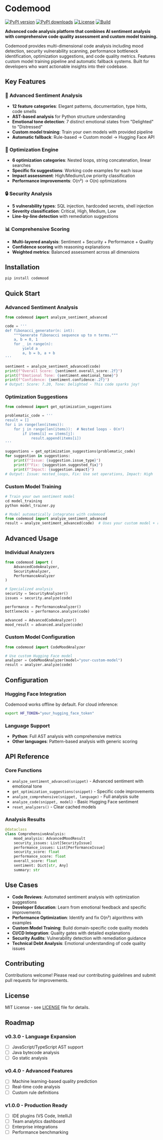 # Codemood

[![PyPI version](https://img.shields.io/pypi/v/codemood.svg?color=blue)](https://pypi.org/project/codemood/)
[![PyPI downloads](https://img.shields.io/pypi/dm/codemood.svg?color=green)](https://pypi.org/project/codemood/)
[![License](https://img.shields.io/github/license/OmkarPalika/codemood.svg?color=yellow)](https://github.com/OmkarPalika/codemood/blob/main/LICENSE)
[![Build](https://img.shields.io/github/actions/workflow/status/OmkarPalika/codemood/python-package.yml?branch=main)](https://github.com/OmkarPalika/codemood/actions)

**Advanced code analysis platform that combines AI sentiment analysis with comprehensive code quality assessment and custom model training.**

Codemood provides multi-dimensional code analysis including mood detection, security vulnerability scanning, performance bottleneck identification, optimization suggestions, and code quality metrics. Features custom model training pipeline and automatic fallback systems. Built for developers who want actionable insights into their codebase.

## Key Features

### 🧠 **Advanced Sentiment Analysis**
- **12 feature categories**: Elegant patterns, documentation, type hints, code smells
- **AST-based analysis** for Python structure understanding
- **Emotional tone detection**: 7 distinct emotional states from "Delighted" to "Distressed"
- **Custom model training**: Train your own models with provided pipeline
- **Automatic fallback**: Rule-based → Custom model → Hugging Face API

### 🔧 **Optimization Engine**
- **6 optimization categories**: Nested loops, string concatenation, linear searches
- **Specific fix suggestions**: Working code examples for each issue
- **Impact assessment**: High/Medium/Low priority classification
- **Performance improvements**: O(n²) → O(n) optimizations

### 🔒 **Security Analysis**
- **5 vulnerability types**: SQL injection, hardcoded secrets, shell injection
- **Severity classification**: Critical, High, Medium, Low
- **Line-by-line detection** with remediation suggestions

### 📊 **Comprehensive Scoring**
- **Multi-layered analysis**: Sentiment + Security + Performance + Quality
- **Confidence scoring** with reasoning explanations
- **Weighted metrics**: Balanced assessment across all dimensions

## Installation

```bash
pip install codemood
```

## Quick Start

### Advanced Sentiment Analysis
```python
from codemood import analyze_sentiment_advanced

code = '''
def fibonacci_generator(n: int):
    """Generate fibonacci sequence up to n terms."""
    a, b = 0, 1
    for _ in range(n):
        yield a
        a, b = b, a + b
'''

sentiment = analyze_sentiment_advanced(code)
print(f"Overall Score: {sentiment.overall_score:.2f}")
print(f"Emotional Tone: {sentiment.emotional_tone}")
print(f"Confidence: {sentiment.confidence:.2f}")
# Output: Score: 7.20, Tone: Delighted - This code sparks joy!
```

### Optimization Suggestions
```python
from codemood import get_optimization_suggestions

problematic_code = '''
result = []
for i in range(len(items)):
    for j in range(len(items)):  # Nested loops - O(n²)
        if items[i] == items[j]:
            result.append(items[i])
'''

suggestions = get_optimization_suggestions(problematic_code)
for suggestion in suggestions:
    print(f"Issue: {suggestion.issue_type}")
    print(f"Fix: {suggestion.suggested_fix}")
    print(f"Impact: {suggestion.impact}")
# Output: Issue: nested_loops, Fix: Use set operations, Impact: High
```

### Custom Model Training
```python
# Train your own sentiment model
cd model_training
python model_trainer.py

# Model automatically integrates with codemood
from codemood import analyze_sentiment_advanced
result = analyze_sentiment_advanced(code)  # Uses your custom model + rules
```

## Advanced Usage

### Individual Analyzers
```python
from codemood import (
    AdvancedCodeAnalyzer,
    SecurityAnalyzer,
    PerformanceAnalyzer
)

# Specialized analysis
security = SecurityAnalyzer()
issues = security.analyze(code)

performance = PerformanceAnalyzer()
bottlenecks = performance.analyze(code)

advanced = AdvancedCodeAnalyzer()
mood_result = advanced.analyze(code)
```

### Custom Model Configuration
```python
from codemood import CodeMoodAnalyzer

# Use custom Hugging Face model
analyzer = CodeMoodAnalyzer(model="your-custom-model")
result = analyzer.analyze(code)
```

## Configuration

### Hugging Face Integration
Codemood works offline by default. For cloud inference:

```bash
export HF_TOKEN="your_hugging_face_token"
```

### Language Support
- **Python**: Full AST analysis with comprehensive metrics
- **Other languages**: Pattern-based analysis with generic scoring

## API Reference

### Core Functions
- `analyze_sentiment_advanced(snippet)` - Advanced sentiment with emotional tone
- `get_optimization_suggestions(snippet)` - Specific code improvements
- `analyze_comprehensive(snippet, language)` - Full analysis suite
- `analyze_code(snippet, model)` - Basic Hugging Face sentiment
- `reset_analyzers()` - Clear cached models

### Analysis Results
```python
@dataclass
class ComprehensiveAnalysis:
    mood_analysis: AdvancedMoodResult
    security_issues: List[SecurityIssue]
    performance_issues: List[PerformanceIssue]
    security_score: float
    performance_score: float
    overall_score: float
    sentiment: Dict[str, Any]
    summary: str
```

## Use Cases

- **Code Reviews**: Automated sentiment analysis with optimization suggestions
- **Developer Education**: Learn from emotional feedback and specific improvements
- **Performance Optimization**: Identify and fix O(n²) algorithms with examples
- **Custom Model Training**: Build domain-specific code quality models
- **CI/CD Integration**: Quality gates with detailed explanations
- **Security Audits**: Vulnerability detection with remediation guidance
- **Technical Debt Analysis**: Emotional understanding of code quality issues

## Contributing

Contributions welcome! Please read our contributing guidelines and submit pull requests for improvements.

## License

MIT License - see [LICENSE](LICENSE) file for details.

## Roadmap

### v0.3.0 - Language Expansion
- [ ] JavaScript/TypeScript AST support
- [ ] Java bytecode analysis
- [ ] Go static analysis

### v0.4.0 - Advanced Features
- [ ] Machine learning-based quality prediction
- [ ] Real-time code analysis
- [ ] Custom rule definitions

### v1.0.0 - Production Ready
- [ ] IDE plugins (VS Code, IntelliJ)
- [ ] Team analytics dashboard
- [ ] Enterprise integrations
- [ ] Performance benchmarking